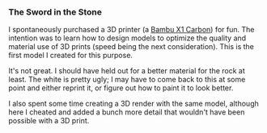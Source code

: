 ### The Sword in the Stone

I spontaneously purchased a 3D printer (a [Bambu X1 Carbon][bambu-x1-carbon])
for fun. The intention was to learn how to design models to optimize the quality
and material use of 3D prints (speed being the next consideration). This is the
first model I created for this purpose.

It's not great. I should have held out for a better material for the rock at least.
The white is pretty ugly; I may have to come back to this at some point and either
reprint it, or figure out how to paint it to look better.

I also spent some time creating a 3D render with the same model, although here I
cheated and added a bunch more detail that wouldn't have been possible with a 3D
print.

[bambu-x1-carbon]: https://us.store.bambulab.com/products/x1-carbon-combo
